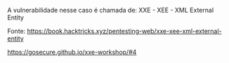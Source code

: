 A vulnerabilidade nesse caso é chamada de: XXE - XEE - XML External Entity



Fonte: https://book.hacktricks.xyz/pentesting-web/xxe-xee-xml-external-entity



https://gosecure.github.io/xxe-workshop/#4